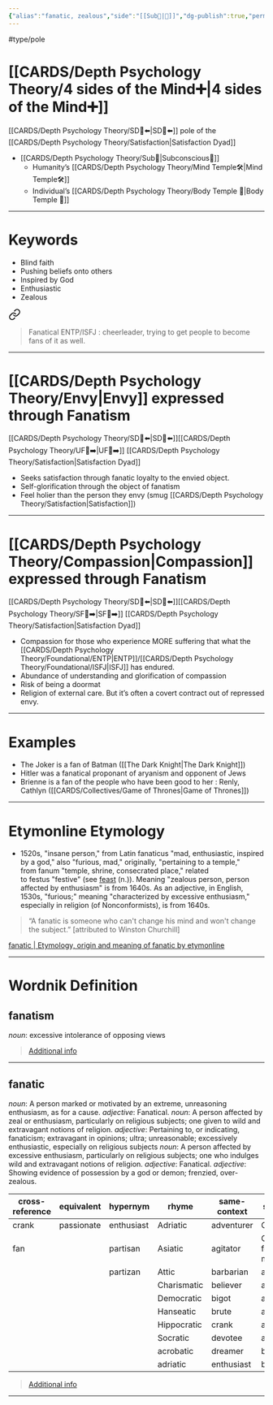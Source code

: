 ```yaml
---
{"alias":"fanatic, zealous","side":"[[Sub🤸|🤸]]","dg-publish":true,"permalink":"/cards/depth-psychology-theory/fanatism/","dgPassFrontmatter":true,"noteIcon":"1","created":"2022-12-31T17:40:38.411+01:00","updated":"2023-05-27T15:35:29.088+02:00"}
---
```


#type/pole 

# [[CARDS/Depth Psychology Theory/4 sides of the Mind➕\|4 sides of the Mind➕]]
[[CARDS/Depth Psychology Theory/SD🤸⬅️\|SD🤸⬅️]] pole of the [[CARDS/Depth Psychology Theory/Satisfaction\|Satisfaction Dyad]]
- [[CARDS/Depth Psychology Theory/Sub🤸\|Subconscious🤸]] 
	- Humanity’s [[CARDS/Depth Psychology Theory/Mind Temple🛠️\|Mind Temple🛠️]] 
	- Individual’s [[CARDS/Depth Psychology Theory/Body Temple 🌳\|Body Temple 🌳]]
---
# Keywords 
- Blind faith 
- Pushing beliefs onto others 
- Inspired by God 
- Enthusiastic 
- Zealous 

<div class="transclusion internal-embed is-loaded"><a class="markdown-embed-link" href="/sources/contents/difference-between-ud-and-sd-c-s-joseph/#748f79" aria-label="Open link"><svg xmlns="http://www.w3.org/2000/svg" width="24" height="24" viewBox="0 0 24 24" fill="none" stroke="currentColor" stroke-width="2" stroke-linecap="round" stroke-linejoin="round" class="svg-icon lucide-link"><path d="M10 13a5 5 0 0 0 7.54.54l3-3a5 5 0 0 0-7.07-7.07l-1.72 1.71"></path><path d="M14 11a5 5 0 0 0-7.54-.54l-3 3a5 5 0 0 0 7.07 7.07l1.71-1.71"></path></svg></a><div class="markdown-embed">



> Fanatical ENTP/ISFJ : cheerleader, trying to get people to become fans of it as well. 

</div></div>

---
# [[CARDS/Depth Psychology Theory/Envy\|Envy]] expressed through Fanatism 
[[CARDS/Depth Psychology Theory/SD🤸⬅️\|SD🤸⬅️]][[CARDS/Depth Psychology Theory/UF👤➡️\|UF👤➡️]] [[CARDS/Depth Psychology Theory/Satisfaction\|Satisfaction Dyad]] 
- Seeks satisfaction through fanatic loyalty to the envied object.
- Self-glorification through the object of fanatism 
- Feel holier than the person they envy (smug [[CARDS/Depth Psychology Theory/Satisfaction\|Satisfaction]])
---
# [[CARDS/Depth Psychology Theory/Compassion\|Compassion]] expressed through Fanatism 
[[CARDS/Depth Psychology Theory/SD🤸⬅️\|SD🤸⬅️]][[CARDS/Depth Psychology Theory/SF🤸➡️\|SF🤸➡️]] [[CARDS/Depth Psychology Theory/Satisfaction\|Satisfaction Dyad]] 
- Compassion for those who experience MORE suffering that what the [[CARDS/Depth Psychology Theory/Foundational/ENTP\|ENTP]]/[[CARDS/Depth Psychology Theory/Foundational/ISFJ\|ISFJ]] has endured. 
- Abundance of understanding and glorification of compassion 
- Risk of being a doormat 
- Religion of external care. But it’s often a covert contract out of repressed envy. 
---
# Examples 
- The Joker is a fan of Batman ([[The Dark Knight\|The Dark Knight]])
- Hitler was a fanatical proponant of aryanism and opponent of Jews
- Brienne is a fan of the people who have been good to her : Renly, Cathlyn ([[CARDS/Collectives/Game of Thrones\|Game of Thrones]])

---
# Etymonline Etymology 
- 1520s, "insane person," from Latin fanaticus "mad, enthusiastic, inspired by a god," also "furious, mad," originally, "pertaining to a temple," from fanum "temple, shrine, consecrated place," related to festus "festive" (see [feast](https://www.etymonline.com/word/feast?ref=etymonline_crossreference#etymonline_v_1180 "Etymology, meaning and definition of feast ") (n.)). Meaning "zealous person, person affected by enthusiasm" is from 1640s. As an adjective, in English, 1530s, "furious;" meaning "characterized by excessive enthusiasm," especially in religion (of Nonconformists), is from 1640s.

> “A fanatic is someone who can't change his mind and won't change the subject.” [attributed to Winston Churchill]

[fanatic | Etymology, origin and meaning of fanatic by etymonline](https://www.etymonline.com/word/fanatic)

---
# Wordnik Definition 
## fanatism
*noun*: excessive intolerance of opposing views

> [Additional info](https://www.wordnik.com/words/fanatism)

---
## fanatic
*noun*: A person marked or motivated by an extreme, unreasoning enthusiasm, as for a cause.
*adjective*: Fanatical.
*noun*: A person affected by zeal or enthusiasm, particularly on religious subjects; one given to wild and extravagant notions of religion.
*adjective*: Pertaining to, or indicating, fanaticism; extravagant in opinions; ultra; unreasonable; excessively enthusiastic, especially on religious subjects
*noun*: A person affected by excessive enthusiasm, particularly on religious subjects; one who indulges wild and extravagant notions of religion.
*adjective*: <xref>Fanatical</xref>.
*adjective*: Showing evidence of possession by a god or demon; frenzied, over-zealous.

| cross-reference |equivalent |hypernym |rhyme |same-context |synonym |
| --- | --- | --- | --- | --- | --- |
| crank | passionate | enthusiast | Adriatic | adventurer | Christian |
| fan |  | partisan | Asiatic | agitator | God-fearing man |
|  |  | partizan | Attic | barbarian | accepter |
|  |  |  | Charismatic | believer | addict |
|  |  |  | Democratic | bigot | aficionado |
|  |  |  | Hanseatic | brute | alien |
|  |  |  | Hippocratic | crank | aliene |
|  |  |  | Socratic | devotee | ass |
|  |  |  | acrobatic | dreamer | bedlamite |
|  |  |  | adriatic | enthusiast | believer |

> [Additional info](https://www.wordnik.com/words/fanatic)

---
